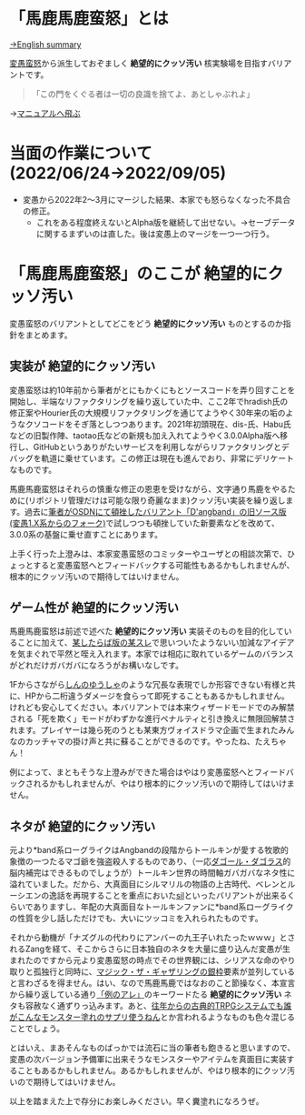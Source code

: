 # 「馬鹿馬鹿蛮怒」とは

[→English summary](README_en.md)

[変愚蛮怒](https://github.com/hengband)から派生しておぞましく **絶望的にクッソ汚い** 核実験場を目指すバリアントです。

>「この門をくぐる者は一切の良識を捨てよ、あとしゃぶれよ」

→[マニュアルへ飛ぶ](/manual/readme.md)

# 当面の作業について(2022/06/24→2022/09/05)

* 変愚から2022年2～3月にマージした結果、本家でも怒らなくなった不具合の修正。
  * これをある程度終えないとAlpha版を継続して出せない。→セーブデータに関するまずいのは直した。後は変愚上のマージを一つ一つ行う。

# 「馬鹿馬鹿蛮怒」のここが **絶望的にクッソ汚い**

変愚蛮怒のバリアントとしてどこをどう **絶望的にクッソ汚い** ものとするのか指針をまとめます。

## 実装が **絶望的にクッソ汚い**

変愚蛮怒は約10年前から筆者がとにもかくにもとソースコードを弄り回すことを開始し、半端なリファクタリングを繰り返していた中、ここ2年でhradish氏の修正案やHourier氏の大規模リファクタリングを通じてようやく30年来の垢のようなクソコードをそぎ落としつつあります。2021年初頭現在、dis-氏、Habu氏などの旧製作陣、taotao氏などの新規も加え入れてようやく3.0.0Alpha版へ移行し、GitHubというありがたいサービスを利用しながらリファクタリングとデバッグを軌道に乗せています。この修正は現在も進んでおり、非常にデリケートなものです。

馬鹿馬鹿蛮怒はそれらの慎重な修正の恩恵を受けながら、文字通り馬鹿をやるために(リポジトリ管理だけは可能な限り奇麗なまま)クッソ汚い実装を繰り返します。過去に[筆者がOSDNにて頓挫したバリアント「D'angband」の旧ソース版(変愚1.X系からのフォーク)](https://osdn.net/projects/deeangband/scm/svn/)で試しつつも頓挫していた新要素などを改めて、3.0.0系の基盤に乗せ直すことにあります。

上手く行った上澄みは、本家変愚蛮怒のコミッターやユーザとの相談次第で、ひょっとすると変愚蛮怒へとフィードバックする可能性もあるかもしれませんが、根本的にクッソ汚いので期待してはいけません。

## ゲーム性が **絶望的にクッソ汚い**

馬鹿馬鹿蛮怒は前述で述べた **絶望的にクッソ汚い** 実装そのものを目的化していることに加えて、[某したらば版の某スレ](https://jbbs.shitaraba.net/bbs/read.cgi/game/9358/1564664604/l50)で思いついたようないい加減なアイデアを気まぐれで平然と咥え入れます。本家では相応に取れているゲームのバランスがどれだけガバガバになろうがお構いなしです。

1Fからさながら[しんのゆうしゃ](https://ja.uncyclopedia.info/wiki/%E3%82%B7%E3%83%A3%E3%83%89%E3%82%A6%E3%82%B2%E3%82%A4%E3%83%88)のような冗長な表現でしか形容できない有様と共に、HPから二桁違うダメージを食らって即死することもあるかもしれません。けれども安心してください。本バリアントでは本来ウィザードモードでのみ解禁される「死を欺く」モードがわずかな進行ペナルティと引き換えに無限回解禁されます。プレイヤーは幾ら死のうとも某東方ヴォイスドラマ企画で生まれたみんなのカッチャマの掛け声と共に蘇ることができるのです。やったね、たえちゃん！

例によって、まともそうな上澄みができた場合はやはり変愚蛮怒へとフィードバックされるかもしれませんが、やはり根本的にクッソ汚いので期待してはいけません。

## ネタが **絶望的にクッソ汚い**

元より\*band系ローグライクはAngbandの段階からトールキンが愛する牧歌的象徴の一つたるマゴ爺を強盗殺人するものであり、（一応[ダゴール・ダゴラス](https://arda.saloon.jp/?%E3%83%80%E3%82%B4%E3%83%BC%E3%83%AB%E3%83%BB%E3%83%80%E3%82%B4%E3%83%A9%E3%82%B9)的脳内補完はできるものでしょうが）トールキン世界の時間軸ガバガバなネタ性に溢れていました。だから、大真面目にシルマリルの物語の上古時代、ベレンとルーシエンの逸話を再現することを重点においた[sil](http://www.amirrorclear.net/flowers/game/sil/)といったバリアントが出来るくらいでありますし、年配の大真面目なトールキンファンに\*band系ローグライクの性質を少し話しただけでも、大いにツッコミを入れられたものです。

それから動機が「ナズグルの代わりにアンバーの九王子いれたったｗｗｗ」とされるZangを経て、そこからさらに日本独自のネタを大量に盛り込んだ変愚が生まれたのですから元より変愚蛮怒の時点でその世界観には、シリアスな命のやり取りと孤独行と同時に、[マジック・ザ・ギャザリングの銀枠](http://mtgwiki.com/wiki/%E9%8A%80%E6%9E%A0)要素が並列していると言わざるを得ません。はい、なので馬鹿馬鹿ではなおのこと節操なく、本宣言から繰り返している通り[「例のアレ」](https://dic.nicovideo.jp/a/%E4%BE%8B%E3%81%AE%E3%82%A2%E3%83%AC)のキーワードたる **絶望的にクッソ汚い** ネタも容赦なく通ずりっ込みます。あと、[往年からの古典的TRPGシステムでも誰がこんなモンスター塗れのサプリ使うねん](https://note.com/paladin_hilance/n/ncae95e2c795c)とか言われるようなものも色々混じることでしょう。

とはいえ、まあそんなものばっかでは流石に当の筆者も飽きると思いますので、変愚の次バージョン予備軍に出来そうなモンスターやアイテムを真面目に実装することもあるかもしれません。あるかもしれませんが、やはり根本的にクッソ汚いので期待してはいけません。

以上を踏まえた上で存分にお楽しみください。早く糞塗れになろうぜ。
